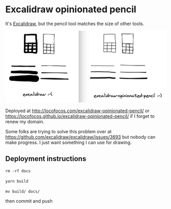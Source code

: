 
# Excalidraw opinionated pencil

It's [Excalidraw](https://excalidraw.com), but the pencil tool matches the size of other tools.

![comparison image](comparison.jpg)

Deployed at http://locofocos.com/excalidraw-opinionated-pencil/ or https://locofocos.github.io/excalidraw-opinionated-pencil/ if I forget to renew my domain.

Some folks are trying to solve this problem over at https://github.com/excalidraw/excalidraw/issues/3693 but nobody can make progress. I just want something I can use for drawing.

## Deployment instructions

```
rm -rf docs

yarn build

mv build/ docs/
```
then commit and push
